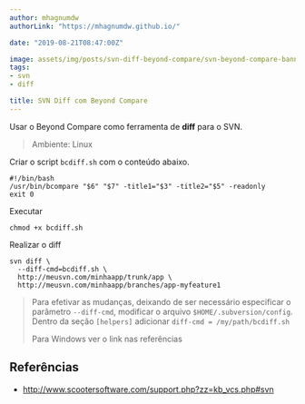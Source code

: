 ```yaml
---
author: mhagnumdw
authorLink: "https://mhagnumdw.github.io/"

date: "2019-08-21T08:47:00Z"

image: assets/img/posts/svn-diff-beyond-compare/svn-beyond-compare-banner.png
tags:
- svn
- diff

title: SVN Diff com Beyond Compare
---
```


Usar o Beyond Compare como ferramenta de **diff** para o SVN.

<!--more-->

> Ambiente: Linux

Criar o script `bcdiff.sh` com o conteúdo abaixo.

```shell
#!/bin/bash
/usr/bin/bcompare "$6" "$7" -title1="$3" -title2="$5" -readonly
exit 0
```

Executar

```shell
chmod +x bcdiff.sh
```

Realizar o diff

```shell
svn diff \
  --diff-cmd=bcdiff.sh \
  http://meusvn.com/minhaapp/trunk/app \
  http://meusvn.com/minhaapp/branches/app-myfeature1
```

> Para efetivar as mudanças, deixando de ser necessário especificar o parâmetro `--diff-cmd`, modificar o arquivo `$HOME/.subversion/config`. Dentro da seção `[helpers]` adicionar `diff-cmd = /my/path/bcdiff.sh`
>
> Para Windows ver o link nas referências

## Referências

- <http://www.scootersoftware.com/support.php?zz=kb_vcs.php#svn>

